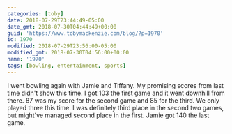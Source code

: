 ```yaml
---
categories: [toby]
date: 2018-07-29T23:44:49-05:00
date_gmt: 2018-07-30T04:44:49+00:00
guid: 'https://www.tobymackenzie.com/blog/?p=1970'
id: 1970
modified: 2018-07-29T23:56:00-05:00
modified_gmt: 2018-07-30T04:56:00+00:00
name: '1970'
tags: [bowling, entertainment, sports]
---
```


I went bowling again with Jamie and Tiffany.  My promising scores from last time didn't show this time.<!--more-->  I got 103 the first game and it went downhill from there.  87 was my score for the second game and 85 for the third.  We only played three this time.  I was definitely third place in the second two games, but might've managed second place in the first.  Jamie got 140 the last game.
